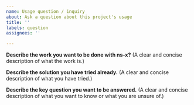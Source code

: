 ```yaml
---
name: Usage question / inquiry
about: Ask a question about this project's usage
title: ''
labels: question
assignees: ''

---
```


**Describe the work you want to be done with ns-x?**
(A clear and concise description of what the work is.)

**Describe the solution you have tried already.**
(A clear and concise description of what you have tried.)

**Describe the key question you want to be answered.**
(A clear and concise description of what you want to know or what you are unsure of.)
